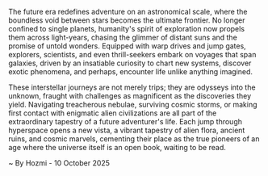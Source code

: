 
The future era redefines adventure on an astronomical scale, where the boundless void between stars becomes the ultimate frontier. No longer confined to single planets, humanity's spirit of exploration now propels them across light-years, chasing the glimmer of distant suns and the promise of untold wonders. Equipped with warp drives and jump gates, explorers, scientists, and even thrill-seekers embark on voyages that span galaxies, driven by an insatiable curiosity to chart new systems, discover exotic phenomena, and perhaps, encounter life unlike anything imagined.

These interstellar journeys are not merely trips; they are odysseys into the unknown, fraught with challenges as magnificent as the discoveries they yield. Navigating treacherous nebulae, surviving cosmic storms, or making first contact with enigmatic alien civilizations are all part of the extraordinary tapestry of a future adventurer's life. Each jump through hyperspace opens a new vista, a vibrant tapestry of alien flora, ancient ruins, and cosmic marvels, cementing their place as the true pioneers of an age where the universe itself is an open book, waiting to be read.

~ By Hozmi - 10 October 2025
